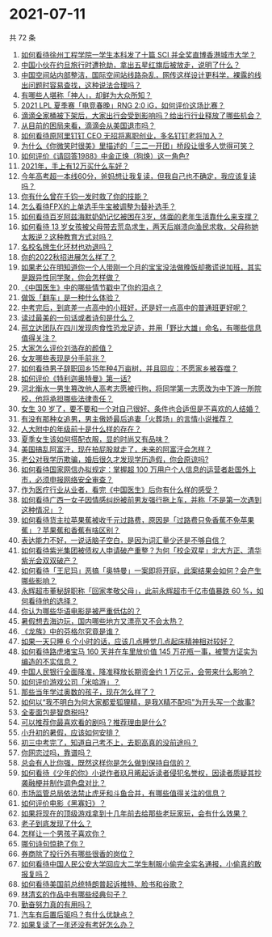 # 2021-07-11

共 72 条

<!-- BEGIN -->
<!-- 最后更新时间 Sun Jul 11 2021 10:18:07 GMT+0800 (China Standard Time) -->

1. [如何看待徐州工程学院一学生本科发了十篇 SCI
   并全奖直博香港城市大学？](https://www.zhihu.com/question/470726101)
2. [中国小伙在约旦旅行时遭抢劫，拿出五星红旗后被放走，说明了什么？](https://www.zhihu.com/question/471187170)
3. [中国空间站内部整洁，国际空间站线路杂乱，网传这样设计更科学，裸露的线出问题时容易查找，这种说法合理吗？](https://www.zhihu.com/question/471342963)
4. [有哪些人堪称「神人」，却鲜为大众所知？](https://www.zhihu.com/question/39408533)
5. [2021 LPL 夏季赛「电竞春晚」RNG 2:0
   iG，如何评价这场比赛？](https://www.zhihu.com/question/471400409)
6. [滴滴全家桶被下架后，大家出行会受到影响吗？给出行行业释放了哪些机会？](https://www.zhihu.com/question/471243027)
7. [从目前的困局来看，滴滴会从美国退市吗？](https://www.zhihu.com/question/470069077)
8. [如何看待原阿里钉钉 CEO 无招将离职创业，多名钉钉老将加入？](https://www.zhihu.com/question/471179922)
9. [为什么《你微笑时很美》里描述的「三二一开团」桥段让很多人觉得可笑？](https://www.zhihu.com/question/469079924)
10. [如何评价《请回答1988》中金正焕（狗焕）这一角色?](https://www.zhihu.com/question/41217427)
11. [2021年，手上有12万买什么车好？](https://www.zhihu.com/question/453534204)
12. [今年高考超一本线60分，爸妈想让我复读，但我自己也不确定，我应该复读吗？](https://www.zhihu.com/question/470979430)
13. [你有什么曾在千钧一发时救了你的技能？](https://www.zhihu.com/question/60715942)
14. [怎么看待FPX的上单选手牛宝被调整为替补选手？](https://www.zhihu.com/question/471058719)
15. [如何看待百岁阿兹海默奶奶记忆被困在3岁，体面的老年生活靠什么来支撑？](https://www.zhihu.com/question/471164232)
16. [如何看待 13
    岁女孩被父母带去荒岛求生，两天后崩溃向渔民求救，父母称她太叛逆？这种教育方式对吗？](https://www.zhihu.com/question/471233105)
17. [名校名牌生化环材也劝退吗？](https://www.zhihu.com/question/401708377)
18. [你的2022秋招进展怎么样了？](https://www.zhihu.com/question/351714717)
19. [如果老公在明知道你一个人带刚一个月的宝宝没法做晚饭却撒谎说加班，其实是跟异性同学聚，你会怎样做？](https://www.zhihu.com/question/470868422)
20. [《中国医生》中的哪些情节戳中了你的泪点？](https://www.zhihu.com/question/469045633)
21. [做饭「翻车」是一种什么体验？](https://www.zhihu.com/question/470377393)
22. [中考完后，到底差一点高中的小班好，还是好一点高中的普通班更好呢？](https://www.zhihu.com/question/469575580)
23. [读过最美的一句话或者诗句是什么？](https://www.zhihu.com/question/455795683)
24. [邢立达团队在四川发现肉食性恐龙足迹，并用「野比大雄」命名，有哪些信息值得关注？](https://www.zhihu.com/question/470470078)
25. [大家怎么评价刘浩存的颜值？](https://www.zhihu.com/question/415082238)
26. [女友哪些表现是分手前兆？](https://www.zhihu.com/question/22048640)
27. [如何看待男子辞职回乡15年种4万亩树，并且回应：不愿家乡被吞噬？](https://www.zhihu.com/question/471104371)
28. [如何评价《特利迦奥特曼》第一话?](https://www.zhihu.com/question/471283489)
29. [河北衡水一男生篡改他人高考志愿被行拘，将同学第一志愿改为中下游一所院校，他将承担哪些法律责任？](https://www.zhihu.com/question/471217744)
30. [女生 30
    岁了，要不要和一个对自己很好、条件也合适但是不喜欢的人结婚？](https://www.zhihu.com/question/463821091)
31. [有没有那种女追男，男主傲娇最后追妻「火葬场」的言情小说推荐？](https://www.zhihu.com/question/319718396)
32. [人大附中的年级前十是什么样的存在？](https://www.zhihu.com/question/322801940)
33. [夏季女生该如何搭配衣服，显的时尚又有品味？](https://www.zhihu.com/question/23828047)
34. [美国搞乱阿富汗，现在拍屁股就走了，未来的阿富汗会怎样？](https://www.zhihu.com/question/470254637)
35. [老公对我学历欺骗，婚后很久才发现学历造假，你会原谅吗?](https://www.zhihu.com/question/347657075)
36. [如何看待国家网信办拟规定：掌握超 100
    万用户个人信息的运营者赴国外上市，必须申报网络安全审查？](https://www.zhihu.com/question/471329744)
37. [作为医疗行业从业者，看完《中国医生》后你有什么样的感受？](https://www.zhihu.com/question/470653790)
38. [如何看待广西一女子因情感纠纷被前男友强行拖上车，并称「不是第一次遇到这种情况」？](https://www.zhihu.com/question/471250926)
39. [如何看待货主拉苹果蕉被收千元过路费，原因是「过路费只免香蕉不免苹果蕉」？苹果蕉和香蕉有啥区别？](https://www.zhihu.com/question/471137088)
40. [表达能力不好，一说话脑子空白，是因为词汇量少还是不够自信？](https://www.zhihu.com/question/442551957)
41. [如何看待紫光集团被债权人申请破产重整？为何「校企双星」北大方正、清华紫光会双双破产？](https://www.zhihu.com/question/471196965)
42. [如何看待「王尼玛」恶搞「奥特曼」一案即将开庭，此案结果会如何？会产生哪些影响？](https://www.zhihu.com/question/471109088)
43. [永辉超市董秘辞职称「回家孝敬父母」，此前永辉超市千亿市值暴跌 60
    %，如何看待他的选择？](https://www.zhihu.com/question/470636516)
44. [你认为哪些华语电影是被严重低估的？](https://www.zhihu.com/question/20826845)
45. [暑假想去海边玩，国内哪些地方又漂亮又不会太热？](https://www.zhihu.com/question/464266147)
46. [《龙族》中的芬格尔究竟是谁？](https://www.zhihu.com/question/376618363)
47. [如果一天只睡 6 个小时的话，应该几点睡觉几点起床精神相对较好？](https://www.zhihu.com/question/311297911)
48. [如何看待路虎堵宝马 160 天并在车里放价值 145
    万花瓶一事，被警方证实为编造的不实信息？](https://www.zhihu.com/question/471180914)
49. [中国人民银行全面降准，降准释放长期资金约 1
    万亿元，会带来什么影响？](https://www.zhihu.com/question/471181275)
50. [如何评价游戏公司「米哈游」？](https://www.zhihu.com/question/340486479)
51. [那些当年学过奥数的孩子，现在怎么样了？](https://www.zhihu.com/question/370029426)
52. [如何以“我不明白为何大家都爱狐狸精，是我X精不配吗”为开头写一个故事?](https://www.zhihu.com/question/443816329)
53. [全麦面包是智商税吗?](https://www.zhihu.com/question/416804902)
54. [可以推荐你最喜欢看的剧吗？推荐理由是什么?](https://www.zhihu.com/question/464331236)
55. [小升初的暑假，应该如何安排？](https://www.zhihu.com/question/327830878)
56. [初三中考完了，知道自己考不上，去职高真的没前途吗？](https://www.zhihu.com/question/466996886)
57. [你网恋过吗，靠谱吗？](https://www.zhihu.com/question/421752142)
58. [总会有人比你强，既然这样你是怎么做到保持自信的？](https://www.zhihu.com/question/471063677)
59. [如何看待《少年的你》小说作者玖月晞起诉读者侵犯名誉权，因读者质疑其抄袭融梗并制作调色盘对比？](https://www.zhihu.com/question/471263769)
60. [市场监管总局依法禁止虎牙和斗鱼合并，有哪些值得关注的信息？](https://www.zhihu.com/question/471300814)
61. [如何评价电影《黑寡妇》？](https://www.zhihu.com/question/276793168)
62. [如果将现在的顶级游戏拿到十几年前去给那些老玩家玩，会有什么效果？](https://www.zhihu.com/question/35597444)
63. [老子到底发现了什么？](https://www.zhihu.com/question/313095458)
64. [怎样让一个男孩子喜欢你？](https://www.zhihu.com/question/22305818)
65. [哪句诗句惊艳了你？](https://www.zhihu.com/question/460710906)
66. [券商除了投行外有哪些很香的岗位？](https://www.zhihu.com/question/468335924)
67. [如何看待中国人民公安大学回应大二学生制服小偷完全实名通报，小偷真的敢报复吗？](https://www.zhihu.com/question/470651207)
68. [如何看待美国前总统特朗普起诉推特、脸书和谷歌？](https://www.zhihu.com/question/470829116)
69. [林清玄的作品中有哪些经典句子？](https://www.zhihu.com/question/382660986)
70. [勤奋努力真的有用吗？](https://www.zhihu.com/question/464060264)
71. [汽车有后置后驱吗？有什么优缺点？](https://www.zhihu.com/question/451373523)
72. [如果复读了一年还没有考好怎么办？](https://www.zhihu.com/question/467981639)

<!-- END -->
